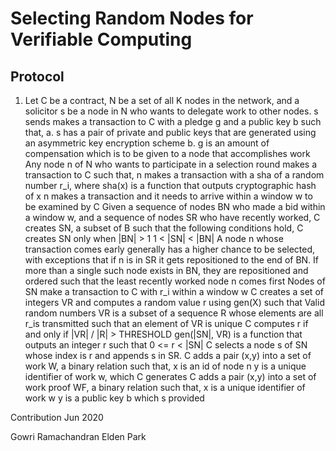 # Selecting Random Nodes for Verifiable Computing

## Protocol
1. Let C be a contract, N be a set of all K nodes in the network, and a solicitor s be a node in N who wants to delegate work to other nodes. s sends makes a transaction to C with a pledge g and a public key b such that,
    a. s has a pair of private and public keys that are generated using an asymmetric key encryption scheme
    b. g is an amount of compensation which is to be given to a node that accomplishes work
Any node n of N who wants to participate in a selection round makes a transaction to C such that,
n makes a transaction with a sha of a random number r_i, where sha(x) is a function that outputs cryptographic hash of x
n makes a transaction and it needs to arrive within a window w to be examined by C
Given a sequence of nodes BN who made a bid within a window w, and a sequence of nodes SR who have recently worked, C creates SN, a subset of B such that the following conditions hold,
C creates SN only when |BN| > 1
1 < |SN| < |BN|
A node n whose transaction comes early generally has a higher chance to be selected, with exceptions that if n is in SR it gets repositioned to the end of BN. If more than a single such node exists in BN, they are repositioned and ordered such that the least recently worked node n comes first
Nodes of SN make a transaction to C with r_i within a window w
C creates a set of integers VR and computes a random value r using gen(X) such that
Valid random numbers VR is a subset of a sequence R whose elements are all r_is transmitted such that an element of VR is unique
C computes r if and only if |VR| / |R| > THRESHOLD
gen(|SN|, VR) is a function that outputs an integer r such that 0 <= r < |SN|
C selects a node s of SN whose index is r and appends s in SR. 
C adds a pair (x,y) into a set of work W, a binary relation such that,
x is an id of node n
y is a unique identifier of work w, which C generates
C adds a pair (x,y) into a set of work proof WF, a binary relation such that,
x is a unique identifier of work w
y is a public key b which s provided
<!-- Work in progress -->


Contribution
Jun 2020

Gowri Ramachandran
Elden Park

